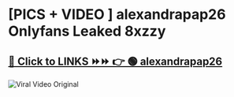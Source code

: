 
 # [PICS + VIDEO ] alexandrapap26 Onlyfans Leaked 8xzzy

## <h2><a href="https://clipsfans.com/alexandrapap26&ref=git">🔗 Click to LINKS ⏩⏩ 👉 🟢 alexandrapap26 </a></h2>

<a href="https://clipsfans.com/alexandrapap26&ref=git" rel="nofollow" data-target="animated-image.originalLink"><img src="https://i.ibb.co.com/xMMVF88/686577567.gif" alt="Viral Video Original" style="max-width: 100%; display: inline-block;" data-target="animated-image.originalImage"></a>

